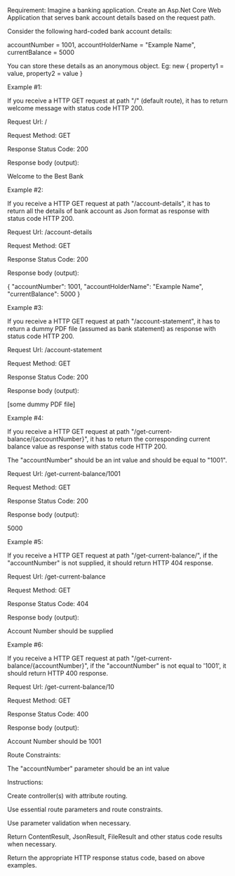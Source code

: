 Requirement: Imagine a banking application. Create an Asp.Net Core Web Application that serves bank account details based on the request path.



Consider the following hard-coded bank account details:

accountNumber = 1001, accountHolderName = "Example Name", currentBalance = 5000

You can store these details as an anonymous object. Eg: new { property1 = value, property2 = value }







Example #1:

If you receive a HTTP GET request at path "/" (default route), it has to return welcome message with status code HTTP 200.

Request Url: /

Request Method: GET

Response Status Code: 200

Response body (output):

Welcome to the Best Bank





Example #2:

If you receive a HTTP GET request at path "/account-details", it has to return all the details of bank account as Json format as response with status code HTTP 200.

Request Url: /account-details

Request Method: GET

Response Status Code: 200

Response body (output):

 {
    "accountNumber": 1001,
    "accountHolderName": "Example Name",
    "currentBalance": 5000
 }



Example #3:

If you receive a HTTP GET request at path "/account-statement", it has to return a dummy PDF file (assumed as bank statement) as response with status code HTTP 200.

Request Url: /account-statement

Request Method: GET

Response Status Code: 200

Response body (output):

[some dummy PDF file]





Example #4:

If you receive a HTTP GET request at path "/get-current-balance/{accountNumber}", it has to return the corresponding current balance value as response with status code HTTP 200.

The "accountNumber" should be an int value and should be equal to "1001".

Request Url: /get-current-balance/1001

Request Method: GET

Response Status Code: 200

Response body (output):

5000




Example #5:

If you receive a HTTP GET request at path "/get-current-balance/", if the "accountNumber" is not supplied, it should return HTTP 404 response.

Request Url: /get-current-balance

Request Method: GET

Response Status Code: 404

Response body (output):

Account Number should be supplied





Example #6:

If you receive a HTTP GET request at path "/get-current-balance/{accountNumber}", if the "accountNumber" is not equal to '1001', it should return HTTP 400 response.

Request Url: /get-current-balance/10

Request Method: GET

Response Status Code: 400

Response body (output):

Account Number should be 1001




Route Constraints:

The "accountNumber" parameter should be an int value



Instructions:

Create controller(s) with attribute routing.

Use essential route parameters and route constraints.

Use parameter validation when necessary.

Return ContentResult, JsonResult, FileResult and other status code results when necessary.

Return the appropriate HTTP response status code, based on above examples.